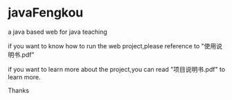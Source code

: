 # javaFengkou
a java based web for java teaching

if you want to know how to run the web project,please reference to "使用说明书.pdf"

if you want to learn more about the project,you can read "项目说明书.pdf" to learn more.

Thanks
